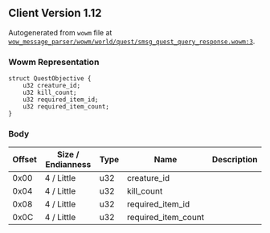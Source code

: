 ## Client Version 1.12

Autogenerated from `wowm` file at [`wow_message_parser/wowm/world/quest/smsg_quest_query_response.wowm:3`](https://github.com/gtker/wow_messages/tree/main/wow_message_parser/wowm/world/quest/smsg_quest_query_response.wowm#L3).

### Wowm Representation
```rust,ignore
struct QuestObjective {
    u32 creature_id;
    u32 kill_count;
    u32 required_item_id;
    u32 required_item_count;
}
```
### Body
| Offset | Size / Endianness | Type | Name | Description |
| ------ | ----------------- | ---- | ---- | ----------- |
| 0x00 | 4 / Little | u32 | creature_id |  |
| 0x04 | 4 / Little | u32 | kill_count |  |
| 0x08 | 4 / Little | u32 | required_item_id |  |
| 0x0C | 4 / Little | u32 | required_item_count |  |
